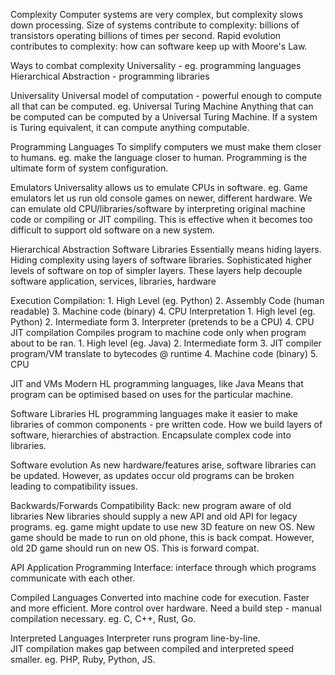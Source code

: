 Complexity
	Computer systems are very complex, but complexity slows down processing.
	Size of systems contribute to complexity: billions of transistors operating billions of times per second.
	Rapid evolution contributes to complexity: how can software keep up with Moore's Law.

Ways to combat complexity
	Universality - eg. programming languages
	Hierarchical Abstraction - programming libraries

Universality
	Universal model of computation - powerful enough to compute all that can be computed.
		eg. Universal Turing Machine
	Anything that can be computed can be computed by a Universal Turing Machine.
	If a system is Turing equivalent, it can compute anything computable.

Programming Languages
	To simplify computers we must make them closer to humans.
		eg. make the language closer to human.
	Programming is the ultimate form of system configuration.

Emulators
	Universality allows us to emulate CPUs in software.
	eg. Game emulators let us run old console games on newer, different hardware.
	We can emulate old CPU/libraries/software by interpreting original machine code or compiling or JIT compiling.
	This is effective when it becomes too difficult to support old software on a new system.

Hierarchical Abstraction
	Software Libraries
	Essentially means hiding layers.
	Hiding complexity using layers of software libraries.
	Sophisticated higher levels of software on top of simpler layers.
		These layers help decouple software application, services, libraries, hardware

Execution
	Compilation:
		1. High Level (eg. Python)
		2. Assembly Code (human readable)
		3. Machine code (binary)
		4. CPU
	Interpretation
		1. High level (eg. Python)
		2. Intermediate form
		3. Interpreter (pretends to be a CPU)
		4. CPU
	JIT compilation
		Compiles program to machine code only when program about to be ran.
		1. High level (eg. Java)
		2. Intermediate form
		3. JIT compiler program/VM translate to bytecodes @ runtime
		4. Machine code (binary)
		5. CPU

JIT and VMs
	Modern HL programming languages, like Java
	Means that program can be optimised based on uses for the particular machine.

Software Libraries
	HL programming languages make it easier to make libraries of common components - pre written code.
	How we build layers of software, hierarchies of abstraction.
	Encapsulate complex code into libraries.

Software evolution
	As new hardware/features arise, software libraries can be updated. However, as updates occur old programs can be broken leading to compatibility issues.

Backwards/Forwards Compatibility
	Back: new program aware of old libraries
	New libraries should supply a new API and old API for legacy programs.
	eg. game might update to use new 3D feature on new OS. New game should be made to run on old phone, this is back compat. However, old 2D game should run on new OS. This is forward compat.

API
	Application Programming Interface: interface through which programs communicate with each other.

Compiled Languages
	Converted into machine code for execution.
	Faster and more efficient.
	More control over hardware.
	Need a build step - manual compilation necessary.
	eg. C, C++, Rust, Go.

Interpreted Languages
	Interpreter runs program line-by-line.  
	JIT compilation makes gap between compiled and interpreted speed smaller.
	eg. PHP, Ruby, Python, JS.
